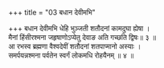 +++
title = "03 बधान देवीमभि"

+++
बधान देवीमभि धेहि भुञ्जती शतौदनां कामदुघा ह्येषा ।  
मैनां हिंसीरश्मना जहृषाणोऽप्येतु देवाङ अति गच्छति द्विषः॥ ३ ॥  
आ रभस्व ब्रह्मणा वैश्वदेवीं शतौदनां शतपाप्मानो अस्याः ।  
समर्पयन्नश्मना पर्वतेन स्वर्गं लोकमधि रोहयैनम् ॥ ४ ॥
